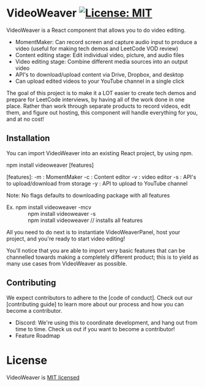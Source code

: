 # VideoWeaver [![License: MIT](https://img.shields.io/badge/License-MIT-yellow.svg)](https://opensource.org/licenses/MIT)

VideoWeaver is a React component that allows you to do video editing.
* MomentMaker: Can record screen and capture audio input to produce a video (useful for making tech demos and LeetCode VOD review)
* Content editing stage: Edit individual video, picture, and audio files
* Video editing stage: Combine different media sources into an output video
* API's to download/upload content via Drive, Dropbox, and desktop
* Can upload edited videos to your YouTube channel in a single click

The goal of this project is to make it a LOT easier to create tech demos and prepare for LeetCode interviews, by having all of the work done in one place. Rather than work through separate products to record videos, edit them, and figure out hosting, this component will handle everything for you, and at no cost!

## Installation
You can import VideoWeaver into an existing React project, by using npm.

npm install videoweaver [features]

[features]:
-m : MomentMaker
-c : Content editor
-v : video editor
-s : API's to upload/download from storage
-y : API to upload to YouTube channel

Note: No flags defaults to downloading package with all features

Ex. npm install videoweaver -mcv  
&emsp;&emsp;&emsp;&emsp;npm install videoweaver -s  
&emsp;&emsp;&emsp;&emsp;npm install videoweaver  // installs all features
    
All you need to do next is to instantiate VideoWeaverPanel, host your project, and you're ready to start video editing!

You'll notice that you are able to import very basic features that can be channelled towards making a completely different product; this is to yield as many use cases from VideoWeaver as possible.
    
## Contributing

We expect contributors to adhere to the [code of conduct]. Check out our [contributing guide] to learn more about our process and how you can become a contributor.

* Discord: We're using this to coordinate development, and hang out from time to time. Check us out if you want to become a contributor!
* Feature Roadmap

# License
VideoWeaver is [MIT licensed](https://github.com/rrb211570/VideoWeaver/blob/main/LICENSE)
